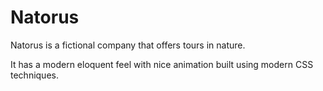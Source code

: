 # Natorus

Natorus is a fictional company that offers tours in nature.

It has a modern eloquent feel with nice animation built using modern CSS techniques.
